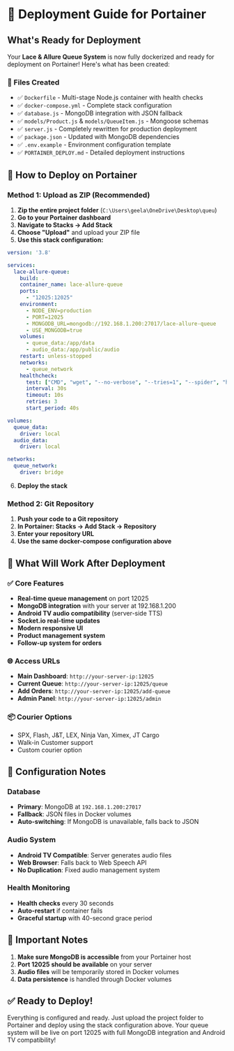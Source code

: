 # 🎯 Deployment Guide for Portainer

## What's Ready for Deployment

Your **Lace & Allure Queue System** is now fully dockerized and ready for deployment on Portainer! Here's what has been created:

### 📁 Files Created
- ✅ `Dockerfile` - Multi-stage Node.js container with health checks
- ✅ `docker-compose.yml` - Complete stack configuration  
- ✅ `database.js` - MongoDB integration with JSON fallback
- ✅ `models/Product.js` & `models/QueueItem.js` - Mongoose schemas
- ✅ `server.js` - Completely rewritten for production deployment
- ✅ `package.json` - Updated with MongoDB dependencies
- ✅ `.env.example` - Environment configuration template
- ✅ `PORTAINER_DEPLOY.md` - Detailed deployment instructions

## 🚀 How to Deploy on Portainer

### Method 1: Upload as ZIP (Recommended)
1. **Zip the entire project folder** (`C:\Users\geela\OneDrive\Desktop\queu`)
2. **Go to your Portainer dashboard**
3. **Navigate to Stacks → Add Stack**
4. **Choose "Upload"** and upload your ZIP file
5. **Use this stack configuration:**

```yaml
version: '3.8'

services:
  lace-allure-queue:
    build: .
    container_name: lace-allure-queue
    ports:
      - "12025:12025"
    environment:
      - NODE_ENV=production
      - PORT=12025
      - MONGODB_URL=mongodb://192.168.1.200:27017/lace-allure-queue
      - USE_MONGODB=true
    volumes:
      - queue_data:/app/data
      - audio_data:/app/public/audio
    restart: unless-stopped
    networks:
      - queue_network
    healthcheck:
      test: ["CMD", "wget", "--no-verbose", "--tries=1", "--spider", "http://localhost:12025/"]
      interval: 30s
      timeout: 10s
      retries: 3
      start_period: 40s

volumes:
  queue_data:
    driver: local
  audio_data:
    driver: local

networks:
  queue_network:
    driver: bridge
```

6. **Deploy the stack**

### Method 2: Git Repository
1. **Push your code to a Git repository**
2. **In Portainer: Stacks → Add Stack → Repository**
3. **Enter your repository URL**
4. **Use the same docker-compose configuration above**

## 🎯 What Will Work After Deployment

### ✅ Core Features
- **Real-time queue management** on port 12025
- **MongoDB integration** with your server at 192.168.1.200
- **Android TV audio compatibility** (server-side TTS)
- **Socket.io real-time updates**
- **Modern responsive UI**
- **Product management system**
- **Follow-up system for orders**

### 🌐 Access URLs
- **Main Dashboard**: `http://your-server-ip:12025`
- **Current Queue**: `http://your-server-ip:12025/queue`
- **Add Orders**: `http://your-server-ip:12025/add-queue`
- **Admin Panel**: `http://your-server-ip:12025/admin`

### 📦 Courier Options
- SPX, Flash, J&T, LEX, Ninja Van, Ximex, JT Cargo
- Walk-in Customer support
- Custom courier option

## 🔧 Configuration Notes

### Database
- **Primary**: MongoDB at `192.168.1.200:27017`
- **Fallback**: JSON files in Docker volumes
- **Auto-switching**: If MongoDB is unavailable, falls back to JSON

### Audio System
- **Android TV Compatible**: Server generates audio files
- **Web Browser**: Falls back to Web Speech API
- **No Duplication**: Fixed audio management system

### Health Monitoring
- **Health checks** every 30 seconds
- **Auto-restart** if container fails
- **Graceful startup** with 40-second grace period

## 🚨 Important Notes

1. **Make sure MongoDB is accessible** from your Portainer host
2. **Port 12025 should be available** on your server
3. **Audio files** will be temporarily stored in Docker volumes
4. **Data persistence** is handled through Docker volumes

## ✅ Ready to Deploy!

Everything is configured and ready. Just upload the project folder to Portainer and deploy using the stack configuration above. Your queue system will be live on port 12025 with full MongoDB integration and Android TV compatibility!
